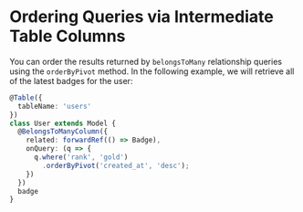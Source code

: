 # Ordering Queries via Intermediate Table Columns

You can order the results returned by `belongsToMany` relationship queries using the `orderByPivot` method. In the following example, we will retrieve all of the latest badges for the user:

```typescript
@Table({
  tableName: 'users'
})
class User extends Model {
  @BelongsToManyColumn({
    related: forwardRef(() => Badge),
    onQuery: (q => {
      q.where('rank', 'gold')
        .orderByPivot('created_at', 'desc');
    })
  })
  badge
}
```
